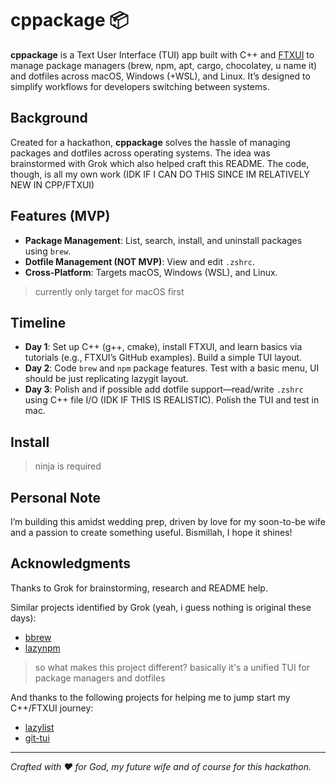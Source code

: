 # cppackage 📦

**cppackage** is a Text User Interface (TUI) app built with C++ and [FTXUI](https://github.com/ArthurSonzogni/FTXUI?tab=readme-ov-file) to manage package managers (brew, npm, apt, cargo, chocolatey, u name it) and dotfiles across macOS, Windows (+WSL), and Linux. It’s designed to simplify workflows for developers switching between systems.

## Background

Created for a hackathon, **cppackage** solves the hassle of managing packages and dotfiles across operating systems. The idea was brainstormed with Grok which also helped craft this README. The code, though, is all my own work (IDK IF I CAN DO THIS SINCE IM RELATIVELY NEW IN CPP/FTXUI)

## Features (MVP)

- **Package Management**: List, search, install, and uninstall packages using `brew`.
- **Dotfile Management (NOT MVP)**: View and edit `.zshrc`.
- **Cross-Platform**: Targets macOS, Windows (WSL), and Linux.

> currently only target for macOS first

## Timeline

- **Day 1**: Set up C++ (g++, cmake), install FTXUI, and learn basics via tutorials (e.g., FTXUI’s GitHub examples). Build a simple TUI layout.
- **Day 2**: Code `brew` and `npm` package features. Test with a basic menu, UI should be just replicating lazygit layout.
- **Day 3**: Polish and if possible add dotfile support—read/write `.zshrc` using C++ file I/O (IDK IF THIS IS REALISTIC). Polish the TUI and test in mac.

## Install

> ninja is required

## Personal Note

I’m building this amidst wedding prep, driven by love for my soon-to-be wife and a passion to create something useful. Bismillah, I hope it shines!

## Acknowledgments

Thanks to Grok for brainstorming, research and README help.

Similar projects identified by Grok (yeah, i guess nothing is original these days):

- [bbrew](https://github.com/Valkyrie00/bold-brew)
- [lazynpm](https://github.com/jesseduffield/lazynpm)

> so what makes this project different? basically it's a unified TUI for package managers and dotfiles

And thanks to the following projects for helping me to jump start my C++/FTXUI journey:

- [lazylist](https://github.com/zhuyongqi9/lazylist)
- [git-tui](https://github.com/ArthurSonzogni/git-tui)

---

_Crafted with ❤️ for God, my future wife and of course for this hackathon._
